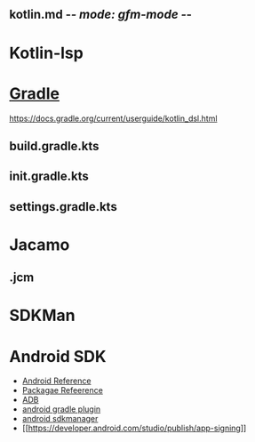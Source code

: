 ## kotlin.md -*- mode: gfm-mode -*-
<!--
Summary:

Tags:
-->

# Kotlin-lsp


# [Gradle](https://docs.gradle.org/current/kotlin-dsl/index.html)
https://docs.gradle.org/current/userguide/kotlin_dsl.html

## build.gradle.kts

## init.gradle.kts

## settings.gradle.kts

# Jacamo

## .jcm

# SDKMan

# Android SDK
- [Android Reference](https://developer.android.com/reference)
- [Packagae Refeerence](https://developer.android.com/reference/packages)
- [ADB](https://developer.android.com/tools/adb)
- [android gradle plugin](https://developer.android.com/reference/tools/gradle-api)
- [android sdkmanager](https://developer.android.com/tools/sdkmanager)
- [[https://developer.android.com/studio/publish/app-signing]]
